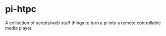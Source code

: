 pi-htpc
=======

A collection of scripts/web stuff things to turn a pi into a remote controllable media player.
